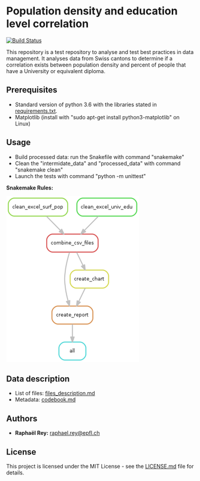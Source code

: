 # Population density and education level correlation

[![Build Status](https://travis-ci.org/rr39943/pop_density-edu_level.svg?branch=master)](https://travis-ci.org/rr39943/pop_density-edu_level)

This repository is a test repository to analyse and test best practices in data management. It analyses data from Swiss cantons to determine if a correlation exists
between population density and percent of people that have a University or equivalent
diploma.

## Prerequisites
* Standard version of python 3.6 with the libraries stated in [requirements.txt](./requirements.txt).
* Matplotlib (install with "sudo apt-get install python3-matplotlib" on Linux)

## Usage
* Build processed data: run the Snakefile with command "snakemake"
* Clean the "intermidate_data" and "processed_data" with command "snakemake clean"
* Launch the tests with command "python -m unittest"

**Snakemake Rules:**

![rules](/documentation/rulegraph.png)

## Data description
* List of files: [files_description.md](documentation/files_description.md)
* Metadata: [codebook.md](./documentation/codebook.md)

## Authors
* **Raphaël Rey:** [raphael.rey@epfl.ch](mailto:raphael.rey@epfl.ch)

## License
This project is licensed under the MIT License - see the [LICENSE.md](./LICENSE.txt) file for details.
